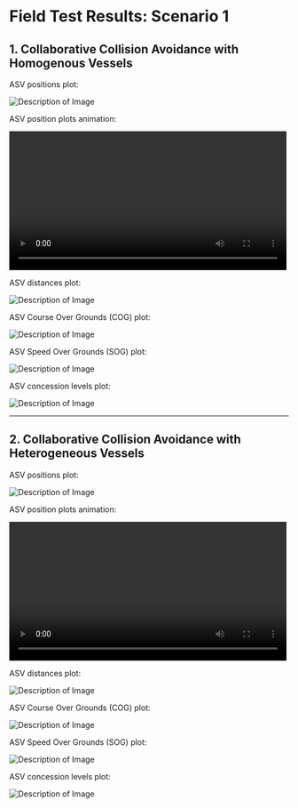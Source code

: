 # Field Test Results: Scenario 1

## 1. Collaborative Collision Avoidance with Homogenous Vessels

ASV positions plot:

![Description of Image](01_CollabHomogen/01/scenario_xy_coord.png)

ASV position plots animation:

<video controls width="500">
  <source src="01_CollabHomogen/01/scenario_animation_xy_coord.mp4" type="video/mp4">  
</video>


ASV distances plot:

![Description of Image](02_field_test_results/Scenario01/01_CollabHomogen/01/distances_plot.png)


ASV Course Over Grounds (COG) plot: 

![Description of Image](02_field_test_results/Scenario01/01_CollabHomogen/01/cogs.png)


ASV Speed Over Grounds (SOG) plot:

![Description of Image](02_field_test_results/Scenario01/01_CollabHomogen/01/sogs.png)


ASV concession levels plot:

![Description of Image](02_field_test_results/Scenario01/01_CollabHomogen/01/concession_levels.png)


---


## 2. Collaborative Collision Avoidance with Heterogeneous Vessels

ASV positions plot:

![Description of Image](02_field_test_results/Scenario01/02_CollabHeterogen/01/scenario_xy_coord.png)


ASV position plots animation:

<video controls width="500">
  <source src="02_field_test_results/Scenario01/02_CollabHeterogen/01/scenario_animation_xy_coord.mp4" type="video/mp4">  
</video>


ASV distances plot:

![Description of Image](02_field_test_results/Scenario01/02_CollabHeterogen/01/distances_plot.png)


ASV Course Over Grounds (COG) plot: 

![Description of Image](02_field_test_results/Scenario01/02_CollabHeterogen/01/cogs.png)


ASV Speed Over Grounds (SOG) plot:

![Description of Image](02_field_test_results/Scenario01/02_CollabHeterogen/01/sogs.png)


ASV concession levels plot:

![Description of Image](02_field_test_results/Scenario01/02_CollabHeterogen/01/concession_levels.png)

